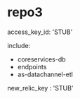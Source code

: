 # repo3

access_key_id: 'STUB'

include:
  - coreservices-db
  - endpoints
  - as-datachannel-etl

new_relic_key : 'STUB'

